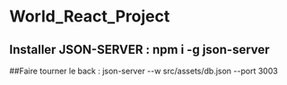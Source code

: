 # World_React_Project
## Installer JSON-SERVER : npm i -g json-server
##Faire tourner le back : json-server --w src/assets/db.json --port 3003
